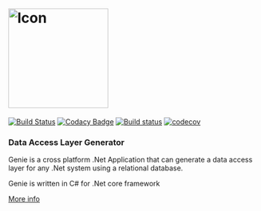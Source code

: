 <h1>
<img src="https://raw.githubusercontent.com/rusith/genie/core/icon/genie_logo.png" alt="Icon" width="200px"/>
</h1>

[![Build Status](https://travis-ci.org/GenieDotNet/Genie.svg?branch=core)](https://travis-ci.org/rusith/Genie)
[![Codacy Badge](https://api.codacy.com/project/badge/Grade/e324714bae3447daa66079f239cb287b)](https://www.codacy.com/app/rusith/Genie?utm_source=github.com&amp;utm_medium=referral&amp;utm_content=rusith/Genie&amp;utm_campaign=Badge_Grade)
[![Build status](https://ci.appveyor.com/api/projects/status/vma6y578itkrmdlv?svg=true)](https://ci.appveyor.com/project/ShanakaRusith/genie)
[![codecov](https://codecov.io/gh/rusith/Genie/branch/core/graph/badge.svg)](https://codecov.io/gh/rusith/Genie)

### Data Access Layer Generator

Genie is a cross platform .Net Application that can generate a data access layer for any .Net system using a relational database.

Genie is written in C# for .Net core framework

[More info](https://rusith.github.io/Genie/)
